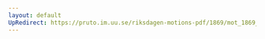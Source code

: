 ```yaml
---
layout: default
UpRedirect: https://pruto.im.uu.se/riksdagen-motions-pdf/1869/mot_1869__ak__117/mot_1869__ak__117-002.pdf
---
```

